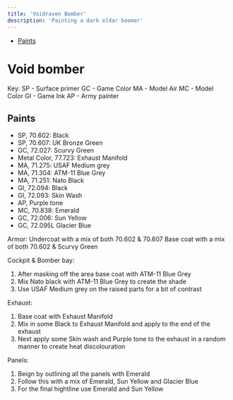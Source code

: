 ```yaml
---
title: 'Voidraven Bomber'
description: 'Painting a dark eldar boomer'
---
```


- <a href="#Paints">Paints</a>

# Void bomber

Key:
SP - Surface primer
GC - Game Color
MA - Model Air
MC - Model Color
GI - Game Ink
AP - Army painter

## Paints

- SP, 70.602: Black
- SP, 70.607: UK Bronze Green
- GC, 72.027: Scurvy Green
- Metal Color, 77.723: Exhaust Manifold
- MA, 71.275: USAF Medium grey
- MA, 71.304: ATM-11 Blue Grey
- MA, 71.251: Nato Black
- GI, 72.094: Black
- GI, 72.093: Skin Wash
- AP, Purple tone
- MC, 70.838: Emerald
- GC, 72.006: Sun Yellow
- GC, 72.095L Glacier Blue

Armor:
Undercoat with a mix of both 70.602 & 70.607
Base coat with a mix of both 70.602 & Scurvy Green

Cockpit & Bomber bay:

1. After masking off the area base coat with ATM-11 Blue Grey
2. Mix Nato black with ATM-11 Blue Grey to create the shade
3. Use USAF Medium grey on the raised parts for a bit of contrast

Exhaust:

1. Base coat with Exhaust Manifold
2. Mix in some Black to Exhaust Manifold and apply to the end of the exhaust
3. Next apply some Skin wash and Purple tone to the exhaust in a random manner to create heat discolouration

Panels:

1. Beign by outlining all the panels with Emerald
2. Follow this with a mix of Emerald, Sun Yellow and Glacier Blue
3. For the final hightline use Emerald and Sun Yellow
